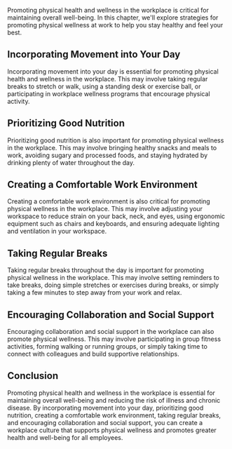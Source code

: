 
Promoting physical health and wellness in the workplace is critical for maintaining overall well-being. In this chapter, we'll explore strategies for promoting physical wellness at work to help you stay healthy and feel your best.

Incorporating Movement into Your Day
------------------------------------

Incorporating movement into your day is essential for promoting physical health and wellness in the workplace. This may involve taking regular breaks to stretch or walk, using a standing desk or exercise ball, or participating in workplace wellness programs that encourage physical activity.

Prioritizing Good Nutrition
---------------------------

Prioritizing good nutrition is also important for promoting physical wellness in the workplace. This may involve bringing healthy snacks and meals to work, avoiding sugary and processed foods, and staying hydrated by drinking plenty of water throughout the day.

Creating a Comfortable Work Environment
---------------------------------------

Creating a comfortable work environment is also critical for promoting physical wellness in the workplace. This may involve adjusting your workspace to reduce strain on your back, neck, and eyes, using ergonomic equipment such as chairs and keyboards, and ensuring adequate lighting and ventilation in your workspace.

Taking Regular Breaks
---------------------

Taking regular breaks throughout the day is important for promoting physical wellness in the workplace. This may involve setting reminders to take breaks, doing simple stretches or exercises during breaks, or simply taking a few minutes to step away from your work and relax.

Encouraging Collaboration and Social Support
--------------------------------------------

Encouraging collaboration and social support in the workplace can also promote physical wellness. This may involve participating in group fitness activities, forming walking or running groups, or simply taking time to connect with colleagues and build supportive relationships.

Conclusion
----------

Promoting physical health and wellness in the workplace is essential for maintaining overall well-being and reducing the risk of illness and chronic disease. By incorporating movement into your day, prioritizing good nutrition, creating a comfortable work environment, taking regular breaks, and encouraging collaboration and social support, you can create a workplace culture that supports physical wellness and promotes greater health and well-being for all employees.
